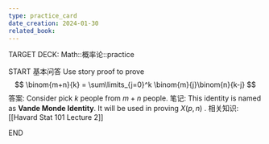 ```yaml
---
type: practice_card
date_creation: 2024-01-30
related_book:
---
```

TARGET DECK: Math::概率论::practice

START
基本问答
Use story proof to prove
$$
\binom{m+n}{k} = \sum\limits_{j=0}^k \binom{m}{j}\binom{n}{k-j}
$$
答案:
Consider pick $k$ people from $m+n$ people.
笔记:
This identity is named as **Vande Monde Identity**. It will be used in proving $X(p,n)$ .
相关知识:
[[Havard Stat 101 Lecture 2]]
<!--ID: 1706581608536-->
END
